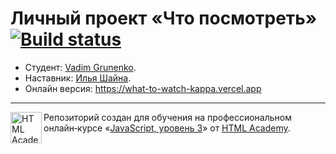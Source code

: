 # Личный проект «Что посмотреть» [![Build status][travis-image]][travis-url]

* Студент: [Vadim Grunenko](https://up.htmlacademy.ru/react/4/user/507341).
* Наставник: [Илья Шайна](https://htmlacademy.ru/profile/id1517699).
* Онлайн версия: https://what-to-watch-kappa.vercel.app
---

<a href="https://htmlacademy.ru/intensive/react"><img align="left" width="50" height="50" title="HTML Academy" src="https://up.htmlacademy.ru/static/img/intensive/react/logo-for-github.png"></a>

Репозиторий создан для обучения на профессиональном онлайн‑курсе «[JavaScript, уровень 3](https://htmlacademy.ru/intensive/react)» от [HTML Academy](https://htmlacademy.ru).

[travis-image]: https://travis-ci.com/htmlacademy-react/507341-what-to-watch-4.svg?branch=master
[travis-url]: https://travis-ci.com/htmlacademy-react/507341-what-to-watch-4
